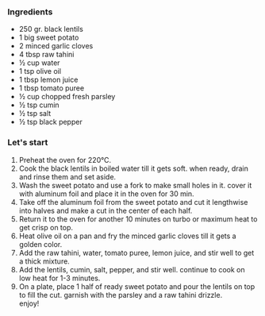 ### Ingredients

- 250 gr. black lentils
- 1 big sweet potato
- 2 minced garlic cloves
- 4 tbsp raw tahini
- ½ cup water
- 1 tsp olive oil
- 1 tbsp lemon juice
- 1 tbsp tomato puree
- ½ cup chopped fresh parsley
- ½ tsp cumin
- ½ tsp salt
- ½ tsp black pepper

### Let's start

1. Preheat the oven for 220℃.
2. Cook the black lentils in boiled water till it gets soft. when ready, drain and rinse them and set aside.
3. Wash the sweet potato and use a fork to make small holes in it. cover it with aluminum foil and place it in the oven for 30 min.
4. Take off the aluminum foil from the sweet potato and cut it lengthwise into halves and make a cut in the center of each half.
5. Return it to the oven for another 10 minutes on turbo or maximum heat to get crisp on top.
6. Heat olive oil on a pan and fry the minced garlic cloves till it gets a golden color.
7. Add the raw tahini, water, tomato puree, lemon juice, and stir well to get a thick mixture.
8. Add the lentils, cumin, salt, pepper, and stir well. continue to cook on low heat for 1-3 minutes.
9. On a plate, place 1 half of ready sweet potato and pour the lentils on top to fill the cut. garnish with the parsley and a raw tahini drizzle.<br/>
   enjoy!
